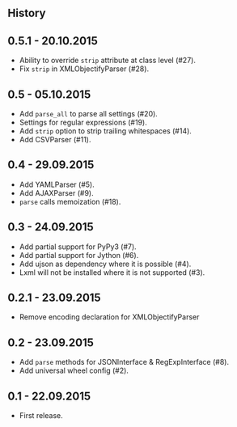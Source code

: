 History
-------

0.5.1 - 20.10.2015
----------------

* Ability to override `strip` attribute at class level (#27).
* Fix `strip` in XMLObjectifyParser (#28).

0.5 - 05.10.2015
----------------

* Add `parse_all` to parse all settings (#20).
* Settings for regular expressions (#19).
* Add `strip` option to strip trailing whitespaces (#14).
* Add CSVParser (#11).

0.4 - 29.09.2015
----------------

* Add YAMLParser (#5).
* Add AJAXParser (#9).
* `parse` calls memoization (#18).

0.3 - 24.09.2015
----------------

* Add partial support for PyPy3 (#7).
* Add partial support for Jython (#6).
* Add ujson as dependency where it is possible (#4).
* Lxml will not be installed where it is not supported (#3).

0.2.1 - 23.09.2015
----------------

* Remove encoding declaration for XMLObjectifyParser

0.2 - 23.09.2015
----------------

* Add ```parse``` methods for JSONInterface & RegExpInterface (#8).
* Add universal wheel config (#2).

0.1 - 22.09.2015
----------------

* First release.